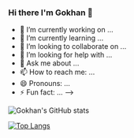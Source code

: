 ### Hi there I'm Gokhan 👋


- 🔭 I’m currently working on ...
- 🌱 I’m currently learning ...
- 👯 I’m looking to collaborate on ...
- 🤔 I’m looking for help with ...
- 💬 Ask me about ...
- 📫 How to reach me: ...
- 😄 Pronouns: ...
- ⚡ Fun fact: ...
-->



![Gokhan's GitHub stats](https://github-readme-stats.vercel.app/api?username=yamangokhan&show_icons=true&theme=chartreuse-dark)


[![Top Langs](https://github-readme-stats.vercel.app/api/top-langs/?username=yamangokhan&show_icons=true&theme=chartreuse-dark)](https://github.com/yamangokhan/github-readme-stats)

